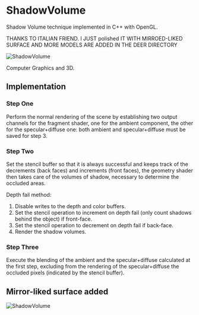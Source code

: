 # ShadowVolume
Shadow Volume technique implemented in C++ with OpenGL.

THANKS TO ITALIAN FRIEND.
I JUST polished IT WITH MIRROED-LIKED SURFACE
AND MORE MODELS ARE ADDED IN THE DEER DIRECTORY

![ShadowVolume](https://image.ibb.co/maYiqH/Screenshot_2018_03_19_12_08_19.png)

Computer Graphics and 3D.

## Implementation
### Step One
Perform the normal rendering of the scene by establishing two output channels for the fragment shader, one for the ambient component, the other for the specular+diffuse one: both ambient and specular+diffuse must be saved for step 3.
### Step Two
Set the stencil buffer so that it is always successful and keeps track of the decrements (back faces) and increments (front faces), the geometry shader then takes care of the volumes of shadow, necessary to determine the occluded areas.

Depth fail method:
1. Disable writes to the depth and color buffers.
2. Set the stencil operation to increment on depth fail (only count shadows behind the object) if front-face.
3. Set the stencil operation to decrement on depth fail if back-face.
4. Render the shadow volumes.

### Step Three
Execute the blending of the ambient and the specular+diffuse calculated at the first step, excluding from the rendering of the specular+diffuse the occluded pixels (indicated by the stencil buffer).

## Mirror-liked surface added
![ShadowVolume](https://image.ibb.co/maYiqH/Screenshot_2018_03_19_12_08_19.png)
